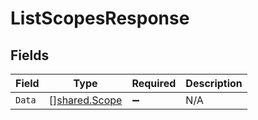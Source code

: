 # ListScopesResponse


## Fields

| Field                                                 | Type                                                  | Required                                              | Description                                           |
| ----------------------------------------------------- | ----------------------------------------------------- | ----------------------------------------------------- | ----------------------------------------------------- |
| `Data`                                                | [][shared.Scope](../../../pkg/models/shared/scope.md) | :heavy_minus_sign:                                    | N/A                                                   |